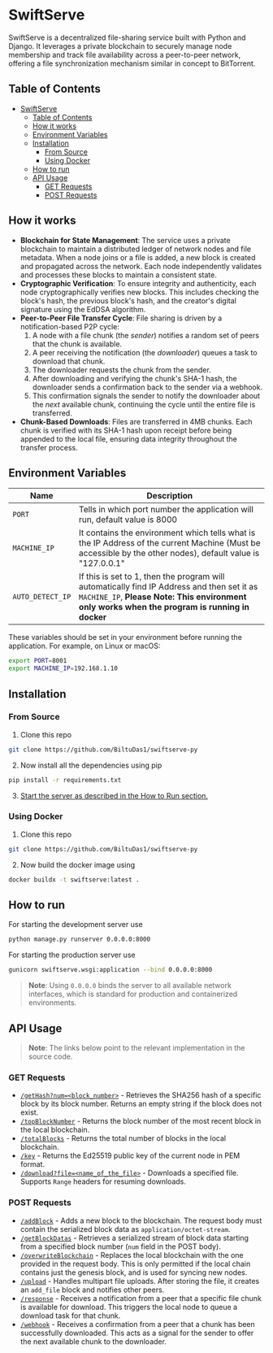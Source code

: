 # SwiftServe

SwiftServe is a decentralized file-sharing service built with Python and Django. It leverages a private blockchain to securely manage node membership and track file availability across a peer-to-peer network, offering a file synchronization mechanism similar in concept to BitTorrent.

## Table of Contents

- [SwiftServe](#swiftserve)
  - [Table of Contents](#table-of-contents)
  - [How it works](#how-it-works)
  - [Environment Variables](#environment-variables)
  - [Installation](#installation)
    - [From Source](#from-source)
    - [Using Docker](#using-docker)
  - [How to run](#how-to-run)
  - [API Usage](#api-usage)
    - [GET Requests](#get-requests)
    - [POST Requests](#post-requests)

## How it works

- **Blockchain for State Management**: The service uses a private blockchain to maintain a distributed ledger of network nodes and file metadata. When a node joins or a file is added, a new block is created and propagated across the network. Each node independently validates and processes these blocks to maintain a consistent state.
- **Cryptographic Verification**: To ensure integrity and authenticity, each node cryptographically verifies new blocks. This includes checking the block's hash, the previous block's hash, and the creator's digital signature using the EdDSA algorithm.
- **Peer-to-Peer File Transfer Cycle**: File sharing is driven by a notification-based P2P cycle:
  1.  A node with a file chunk (the _sender_) notifies a random set of peers that the chunk is available.
  2.  A peer receiving the notification (the _downloader_) queues a task to download that chunk.
  3.  The downloader requests the chunk from the sender.
  4.  After downloading and verifying the chunk's SHA-1 hash, the downloader sends a confirmation back to the sender via a webhook.
  5.  This confirmation signals the sender to notify the downloader about the _next_ available chunk, continuing the cycle until the entire file is transferred.
- **Chunk-Based Downloads**: Files are transferred in 4MB chunks. Each chunk is verified with its SHA-1 hash upon receipt before being appended to the local file, ensuring data integrity throughout the transfer process.

## Environment Variables

| Name             | Description                                                                                                                                                                                  |
| ---------------- | -------------------------------------------------------------------------------------------------------------------------------------------------------------------------------------------- |
| `PORT`           | Tells in which port number the application will run, default value is 8000                                                                                                                   |
| `MACHINE_IP`     | It contains the environment which tells what is the IP Address of the current Machine (Must be accessible by the other nodes), default value is "127.0.0.1"                                  |
| `AUTO_DETECT_IP` | If this is set to 1, then the program will automatically find IP Address and then set it as `MACHINE_IP`, **Please Note: This environment only works when the program is running in docker** |

These variables should be set in your environment before running the application. For example, on Linux or macOS:

```bash
export PORT=8001
export MACHINE_IP=192.168.1.10
```

## Installation

### From Source

1. Clone this repo

```bash
git clone https://github.com/BiltuDas1/swiftserve-py
```

2. Now install all the dependencies using pip

```bash
pip install -r requirements.txt
```

3. [Start the server as described in the How to Run section.
   ](#how-to-run)

### Using Docker

1. Clone this repo

```bash
git clone https://github.com/BiltuDas1/swiftserve-py
```

2. Now build the docker image using

```bash
docker buildx -t swiftserve:latest .
```

## How to run

For starting the development server use

```bash
python manage.py runserver 0.0.0.0:8000
```

For starting the production server use

```bash
gunicorn swiftserve.wsgi:application --bind 0.0.0.0:8000
```

> **Note**: Using `0.0.0.0` binds the server to all available network interfaces, which is standard for production and containerized environments.

## API Usage

> **Note**: The links below point to the relevant implementation in the source code.

### GET Requests

- [`/getHash?num=<block_number>`](./blockchain/views.py#L191) - Retrieves the SHA256 hash of a specific block by its block number. Returns an empty string if the block does not exist.
- [`/topBlockNumber`](./blockchain/views.py#L206) - Returns the block number of the most recent block in the local blockchain.
- [`/totalBlocks`](./blockchain/views.py#L215) - Returns the total number of blocks in the local blockchain.
- [`/key`](./blockchain/views.py#L241) - Returns the Ed25519 public key of the current node in PEM format.
- [`/download?file=<name_of_the_file>`](./registry/views.py#L160) - Downloads a specified file. Supports `Range` headers for resuming downloads.

### POST Requests

- [`/addBlock`](./blockchain/views.py#L94) - Adds a new block to the blockchain. The request body must contain the serialized block data as `application/octet-stream`.
- [`/getBlockDatas`](./blockchain/views.py#L224) - Retrieves a serialized stream of block data starting from a specified block number (`num` field in the POST body).
- [`/overwriteBlockchain`](./blockchain/views.py#L257) - Replaces the local blockchain with the one provided in the request body. This is only permitted if the local chain contains just the genesis block, and is used for syncing new nodes.
- [`/upload`](./registry/views.py#L128) - Handles multipart file uploads. After storing the file, it creates an `add_file` block and notifies other peers.
- [`/response`](./filefetcher/views.py#L94) - Receives a notification from a peer that a specific file chunk is available for download. This triggers the local node to queue a download task for that chunk.
- [`/webhook`](./filefetcher/views.py#L135) - Receives a confirmation from a peer that a chunk has been successfully downloaded. This acts as a signal for the sender to offer the next available chunk to the downloader.
